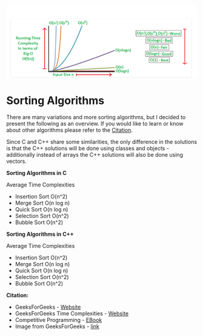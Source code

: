 ![image](tcomplexities.png)  

# Sorting Algorithms  

There are many variations and more sorting algorithms, but I decided to present
the following as an overview. If you would like to learn or know about other
algorithms please refer to the [Citation](#Citation).  

Since C and C++ share some similarities, the only difference in the solutions is that the C++
solutions will be done using classes and objects - additionally instead of arrays
the C++ solutions will also be done using vectors.  

**Sorting Algorithms in C**    

Average Time Complexities     
 
- Insertion Sort O(n^2)      
- Merge Sort O(n log n)    
- Quick Sort O(n log n)    
- Selection Sort O(n^2)     
- Bubble Sort O(n^2)     

**Sorting Algorithms in C++**   

Average Time Complexities   
 
- Insertion Sort O(n^2)      
- Merge Sort O(n log n)    
- Quick Sort O(n log n)    
- Selection Sort O(n^2)     
- Bubble Sort O(n^2)     

**Citation:**   

- GeeksForGeeks - [Website](https://www.geeksforgeeks.org/sorting-algorithms/)    
- GeeksForGeeks Time Complexities - [Website](https://www.geeksforgeeks.org/time-complexities-of-all-sorting-algorithms/)  
- Competitive Programming - [EBook](https://cses.fi/book/index.php)  
- Image from GeeksForGeeks - [link](https://www.geeksforgeeks.org/analysis-algorithms-big-o-analysis/)  
